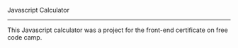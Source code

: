 Javascript Calculator
_____________________

This Javascript calculator was a project for the front-end certificate on free code camp.

